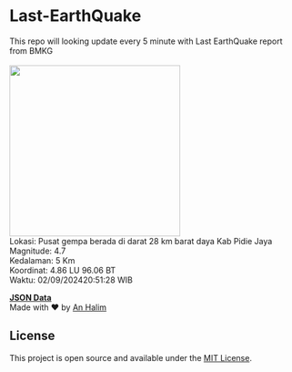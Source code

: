 # Last-EarthQuake
This repo will looking update every 5 minute with Last EarthQuake report from BMKG
<br>
<br>
<img src="https://static.bmkg.go.id/20240902205128.mmi.jpg" width="300"/>
<br>
Lokasi: Pusat gempa berada di darat 28 km barat daya Kab Pidie Jaya <br>
Magnitude: 4.7 <br>
Kedalaman: 5 Km <br>
Koordinat: 4.86 LU 96.06 BT <br>
Waktu: 02/09/202420:51:28 WIB <br>

<a href="./data/data.json">**JSON Data**</a>
<br>
Made with ❤️ by <a href="https://github.com/an-halim">An Halim</a>
## License

This project is open source and available under the [MIT License](LICENSE).

